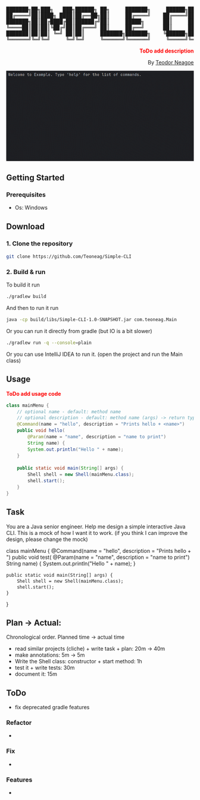 <div align="center">
<pre>
███████╗██╗███╗   ███╗██████╗ ██╗     ███████╗     ██████╗██╗     ██╗
██╔════╝██║████╗ ████║██╔══██╗██║     ██╔════╝    ██╔════╝██║     ██║
███████╗██║██╔████╔██║██████╔╝██║     █████╗      ██║     ██║     ██║
╚════██║██║██║╚██╔╝██║██╔═══╝ ██║     ██╔══╝      ██║     ██║     ██║
███████║██║██║ ╚═╝ ██║██║     ███████╗███████╗    ╚██████╗███████╗██║
╚══════╝╚═╝╚═╝     ╚═╝╚═╝     ╚══════╝╚══════╝     ╚═════╝╚══════╝╚═╝
</pre>
<div align="right">

**<font color="red">ToDo add description</font>**

By [Teodor Neagoe](https://github.com/Teoneag)

</div>
<img src="gifs/Simple-CLI Preview.gif" alt="Simple-CLI"/>
</div>

## Getting Started

### Prerequisites

- Os: Windows


## Download

### 1. Clone the repository

```bash
git clone https://github.com/Teoneag/Simple-CLI
```

### 2. Build & run

To build it run
```bash
./gradlew build
```

And then to run it run
```bash
java -cp build/libs/Simple-CLI-1.0-SNAPSHOT.jar com.teoneag.Main
```

Or you can run it directly from gradle (but IO is a bit slower)

```bash
./gradlew run -q --console=plain
```

Or you can use IntelliJ IDEA to run it. (open the project and run the Main class)

## Usage

**<font color="red">ToDo add usage code</font>**

```java
class mainMenu {
    // optional name - default: method name
    // optional description - default: method name (args) -> return type
    @Command(name = "hello", description = "Prints hello + <name>")
    public void hello(
        @Param(name = "name", description = "name to print")
        String name) {
        System.out.println("Hello " + name);
    }

    public static void main(String[] args) {
        Shell shell = new Shell(mainMenu.class);
        shell.start();
    }
}
```

## Task
You are a Java senior engineer. Help me design a simple interactive Java CLI.
This is a mock of how I want it to work. (if you think I can improve the design, please change the mock)

class mainMenu {
    @Command(name = "hello", description = "Prints hello + <name>")
    public void test(
            @Param(name = "name", description = "name to print")
            String name) {
        System.out.println("Hello " + name);
    }
    
    public static void main(String[] args) {
        Shell shell = new Shell(mainMenu.class);
        shell.start();
    }
}

## Plan -> Actual: 

Chronological order. Planned time -> actual time
- read similar projects (cliche) + write task + plan: 20m -> 40m
- make annotations: 5m -> 5m
- Write the Shell class: constructor + start method: 1h
- test it + write tests: 30m
- document it: 15m

## ToDo

- fix deprecated gradle features

### Refactor

- 

### Fix

- 

### Features

- 